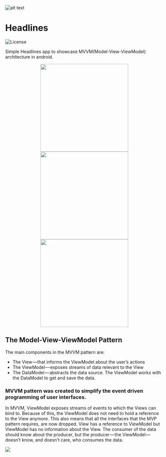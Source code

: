 ![alt text](https://github.com/vicky7230/Headlines/blob/master/app/src/main/res/mipmap-xhdpi/ic_launcher.png "Logo")

# Headlines
![License](https://img.shields.io/badge/LICENSE-Apache%20License%202.0-blue.svg)

Simple Headlines app to showcase MVVM(Model-View-ViewModel) architecture in android.

<p align="center">
  <img src="https://github.com/vicky7230/Headlines/blob/master/graphics/1.png" width="280">
  <img src="https://github.com/vicky7230/Headlines/blob/master/graphics/2.png" width="280">
  <img src="https://github.com/vicky7230/Headlines/blob/master/graphics/3.png" width="280">
</p>

## The Model-View-ViewModel Pattern
The main components in the MVVM pattern are:
* The View — that informs the ViewModel about the user’s actions
* The ViewModel — exposes streams of data relevant to the View
* The DataModel — abstracts the data source. The ViewModel works with the DataModel to get and save the data.

### MVVM pattern was created to simplify the event driven programming of user interfaces.
In MVVM, ViewModel exposes streams of events to which the Views can bind to. Because of this, the ViewModel does not need to hold a reference to the View anymore. This also means that all the interfaces that the MVP pattern requires, are now dropped. View has a reference to ViewModel but ViewModel has no information about the View. The consumer of the data should know about the producer, but the producer — the ViewModel — doesn’t know, and doesn’t care, who consumes the data.

<img src="https://github.com/vicky7230/Headlines/blob/master/graphics/mvvm.png">


